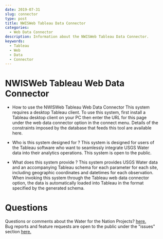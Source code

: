 ```yaml
---
date: 2019-07-31
slug: connector
type: post
title: NWISWeb Tableau Data Connector
categories:
  - Web Data Connector
description: Information about the NWISWeb Tableau Data Connector.
keywords:
  - Tableau
  - Web
  - Data
  - Connector
---
```


# NWISWeb Tableau Web Data Connector

- How to use the NWISWeb Tableau Web Data Connector
This system requires a desktop Tableau client. To use this system, first install a Tableau desktop client on your PC then enter the URL for this page under the web data connector option in the connect menu. Details of the constraints imposed by the database that feeds this tool are available here.



- Who is this system designed for ?
This system is designed for users of the Tableau software who want to seamlessly integrate USGS Water data into their analytics operations. This system is open to the public.



- What does this system provide ?
This system provides USGS Water data and an accompanying Tableau schema for each parameter for each site, including geographic coordinates and datetimes for each observation. When invoking this system through the Tableau web data connector option, the data is automatically loaded into Tableau in the format specified by the generated schema.



Questions
==========
Questions or comments about the Water for the Nation Projects? [here.](https://water.usgs.gov/contact/gsanswers?pemail=gs-w-ks_NWISWeb_Data_Inquiries&subject=Site+Number%3A+07144100&viewnote=%3CH1%3EUSGS+NWIS+Feedback+Request%3C%2FH1%3E%3Cp%3E%3Cb%3EPlease+enter+a+subject+in+the+form+below+that+briefly+summarizes+your+request%3C%2Fb%3E%3C%2Fp%3E)  
Bug reports and feature requests are open to the public under the "issues" section [here.](https://github.com/usgs/nwisweb-tableau-data-connector)
